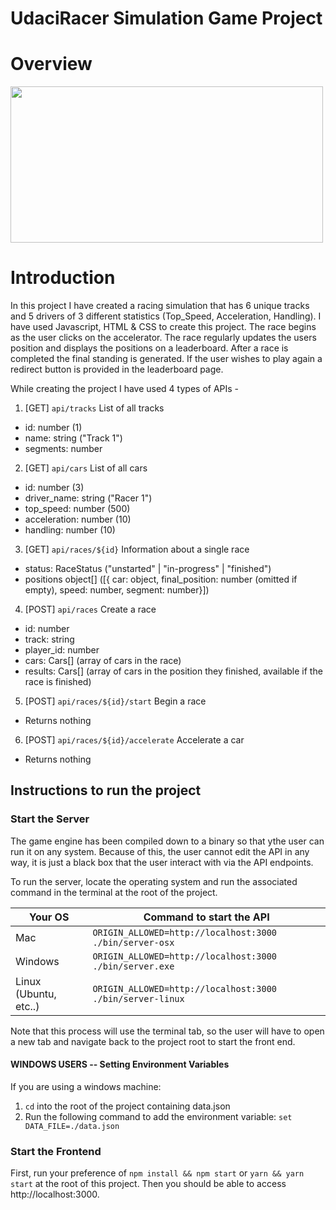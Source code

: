 # UdaciRacer Simulation Game Project

# Overview

<img src="https://user-images.githubusercontent.com/86887626/137727899-82b75483-0881-4de5-aa5f-78684ff6d1f0.jpg" width="500" height="250">

# Introduction

In this project I have created a racing simulation that has 6 unique tracks and 5 drivers of 3 different statistics (Top_Speed, Acceleration, Handling). I have used Javascript, HTML & CSS to create this project. The race begins as the user clicks on the accelerator. The race regularly updates the users position and displays the positions on a leaderboard. After a race is completed the final standing is generated. If the user wishes to play again a redirect button is provided in the leaderboard page.

While creating the project I have used 4 types of APIs -

1. [GET] `api/tracks`
   List of all tracks

- id: number (1)
- name: string ("Track 1")
- segments: number[]([87,47,29,31,78,25,80,76,60,14....])

2. [GET] `api/cars`
   List of all cars

- id: number (3)
- driver_name: string ("Racer 1")
- top_speed: number (500)
- acceleration: number (10)
- handling: number (10)

3. [GET] `api/races/${id}`
   Information about a single race

- status: RaceStatus ("unstarted" | "in-progress" | "finished")
- positions object[] ([{ car: object, final_position: number (omitted if empty), speed: number, segment: number}])

4. [POST] `api/races`
   Create a race

- id: number
- track: string
- player_id: number
- cars: Cars[] (array of cars in the race)
- results: Cars[] (array of cars in the position they finished, available if the race is finished)

5. [POST] `api/races/${id}/start`
   Begin a race

- Returns nothing

6. [POST] `api/races/${id}/accelerate`
   Accelerate a car

- Returns nothing

## Instructions to run the project

### Start the Server

The game engine has been compiled down to a binary so that ythe user can run it on any system. Because of this, the user cannot edit the API in any way, it is just a black box that the user interact with via the API endpoints.

To run the server, locate the operating system and run the associated command in the terminal at the root of the project.

| Your OS               | Command to start the API                                  |
| --------------------- | --------------------------------------------------------- |
| Mac                   | `ORIGIN_ALLOWED=http://localhost:3000 ./bin/server-osx`   |
| Windows               | `ORIGIN_ALLOWED=http://localhost:3000 ./bin/server.exe`   |
| Linux (Ubuntu, etc..) | `ORIGIN_ALLOWED=http://localhost:3000 ./bin/server-linux` |

Note that this process will use the terminal tab, so the user will have to open a new tab and navigate back to the project root to start the front end.

#### WINDOWS USERS -- Setting Environment Variables

If you are using a windows machine:

1. `cd` into the root of the project containing data.json
2. Run the following command to add the environment variable:
   `set DATA_FILE=./data.json`

### Start the Frontend

First, run your preference of `npm install && npm start` or `yarn && yarn start` at the root of this project. Then you should be able to access http://localhost:3000.
